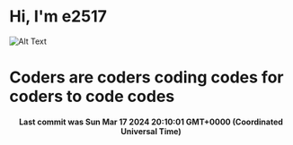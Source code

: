 # Hi, I'm e2517

![Alt Text](https://github.com/E2517/e2517/blob/master/images/background.gif)

# Coders are coders coding codes for coders to code codes

<h4 align="center">Last commit was Sun Mar 17 2024 20:10:01 GMT+0000 (Coordinated Universal Time)</h4>
